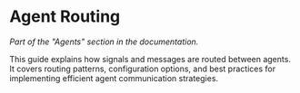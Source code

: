# Agent Routing

_Part of the "Agents" section in the documentation._

This guide explains how signals and messages are routed between agents. It covers routing patterns, configuration options, and best practices for implementing efficient agent communication strategies.
